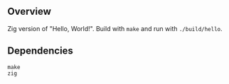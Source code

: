 ## Overview

Zig version of "Hello, World!". Build with `make` and run with `./build/hello`.

## Dependencies

```
make
zig
```
